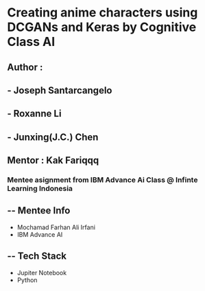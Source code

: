 # Creating anime characters using DCGANs and Keras by Cognitive Class AI
## Author : 
## - Joseph Santarcangelo
## - Roxanne Li
## - Junxing(J.C.) Chen

## Mentor : Kak Fariqqq

### Mentee asignment from IBM Advance Ai Class @ Infinte Learning Indonesia

## -- Mentee Info

- Mochamad Farhan Ali Irfani
- IBM Advance AI


## -- Tech Stack

- Jupiter Notebook
- Python
